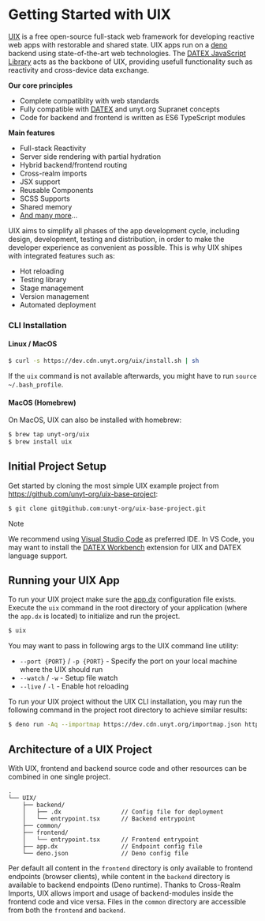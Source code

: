 # Getting Started with UIX

[UIX](https://uix.unyt.org) is a free open-source full-stack web framework for developing reactive web apps with restorable and shared state.
UIX apps run on a [deno](https://docs.deno.com/runtime/manual) backend using state-of-the-art web technologies.
The [DATEX JavaScript Library](https://docs.unyt.org/manual/datex/introduction) acts as the backbone of UIX, providing usefull functionality such as reactivity and cross-device data exchange.

**Our core principles**
 * Complete compatiblity with web standards
 * Fully compatible with [DATEX](https://github.com/unyt-org/datex-specification) and unyt.org Supranet concepts
 * Code for backend and frontend is written as ES6 TypeScript modules

**Main features**
 * Full-stack Reactivity
 * Server side rendering with partial hydration
 * Hybrid backend/frontend routing
 * Cross-realm imports
 * JSX support
 * Reusable Components
 * SCSS Supports
 * Shared memory
 * [And many more](https://uix.unyt.org)...

UIX aims to simplify all phases of the app development cycle, including design, development, testing and distribution, in order to make the developer experience as convenient as possible. This is why UIX shipes with integrated features such as:
 * Hot reloading
 * Testing library
 * Stage management
 * Version management
 * Automated deployment

### CLI Installation

#### Linux / MacOS

```bash
$ curl -s https://dev.cdn.unyt.org/uix/install.sh | sh
```
If the `uix` command is not available afterwards, you might have to run `source ~/.bash_profile`.

#### MacOS (Homebrew)

On MacOS, UIX can also be installed with homebrew:
```bash
$ brew tap unyt-org/uix
$ brew install uix
```

## Initial Project Setup

Get started by cloning the most simple UIX example project from https://github.com/unyt-org/uix-base-project:
```bash
$ git clone git@github.com:unyt-org/uix-base-project.git
```

> [!NOTE]
> We recommend using [Visual Studio Code](https://code.visualstudio.com/download) as preferred IDE.
> In VS Code, you may want to install the [DATEX Workbench](https://marketplace.visualstudio.com/items?itemName=unytorg.datex-workbench) extension
> for UIX and DATEX language support.



## Running your UIX App
To run your UIX project make sure the [app.dx]() configuration file exists.
Execute the `uix` command in the root directory of your application (where the `app.dx` is located) to initialize and run the project.

```bash
$ uix
```

You may want to pass in following args to the UIX command line utility:
* `--port {PORT}` / `-p {PORT}` - Specify the port on your local machine where the UIX should run
* `--watch` / `-w` - Setup file watch
* `--live` / `-l` - Enable hot reloading

To run your UIX project without the UIX CLI installation, you may run the following command in the project root directory to achieve similar results:
```bash
$ deno run -Aq --importmap https://dev.cdn.unyt.org/importmap.json https://dev.cdn.unyt.org/uix/run.ts
```

## Architecture of a UIX Project
With UIX, frontend and backend source code and other resources can be combined in one single project.

```
.
└── UIX/
    ├── backend/
    │   ├── .dx                 // Config file for deployment
    │   └── entrypoint.tsx      // Backend entrypoint
    ├── common/
    ├── frontend/
    │   └── entrypoint.tsx      // Frontend entrypoint
    ├── app.dx                  // Endpoint config file
    └── deno.json               // Deno config file
```

Per default all content in the `frontend` directory is only available to frontend endpoints (browser clients), while content in the `backend` directory is available to backend endpoints (Deno runtime). Thanks to Cross-Realm Imports, UIX allows import and usage of backend-modules inside the frontend code and vice versa.
Files in the `common` directory are accessible from both the `frontend` and `backend`.
